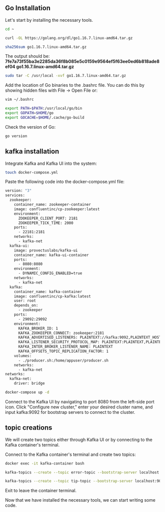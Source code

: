 ## Go Installation

Let's start by installing the necessary tools.

```sh
cd ~
```
```sh
curl -OL https://golang.org/dl/go1.16.7.linux-amd64.tar.gz
```
```sh
sha256sum go1.16.7.linux-amd64.tar.gz
```

The output should be: <b> 7fe7a73f55ba3e2285da36f8b085e5c0159e9564ef5f63ee0ed6b818ade8ef04 go1.16.7.linux-amd64.tar.gz </b>

```sh
sudo tar -C /usr/local -xvf go1.16.7.linux-amd64.tar.gz
```

Add the location of Go binaries to the .bashrc file. You can do this by showing hidden files with File -> Open File or:

```sh
vim ~/.bashrc
```

```sh
export PATH=$PATH:/usr/local/go/bin
export GOPATH=$HOME/go
export GOCACHE=$HOME/.cache/go-build
```

Check the version of Go:

```sh
go version
```

## kafka installation

Integrate Kafka and Kafka UI into the system:

```sh
touch docker-compose.yml
```

Paste the following code into the docker-compose.yml file:

```sh
version: "3"
services:
  zookeeper:
    container_name: zookeeper-container
    image: confluentinc/cp-zookeeper:latest
    environment:
      ZOOKEEPER_CLIENT_PORT: 2181
      ZOOKEEPER_TICK_TIME: 2000
    ports:
      - 22181:2181
    networks:
      - kafka-net
  kafka-ui:
    image: provectuslabs/kafka-ui
    container_name: kafka-ui-container
    ports:
      - 8080:8080
    environment:
      - DYNAMIC_CONFIG_ENABLED=true
    networks:
      - kafka-net
  kafka:
    container_name: kafka-container
    image: confluentinc/cp-kafka:latest
    user: root
    depends_on:
      - zookeeper
    ports:
      - 29092:29092
    environment:
      KAFKA_BROKER_ID: 1
      KAFKA_ZOOKEEPER_CONNECT: zookeeper:2181
      KAFKA_ADVERTISED_LISTENERS: PLAINTEXT://kafka:9092,PLAINTEXT_HOST://localhost:29092
      KAFKA_LISTENER_SECURITY_PROTOCOL_MAP: PLAINTEXT:PLAINTEXT,PLAINTEXT_HOST:PLAINTEXT
      KAFKA_INTER_BROKER_LISTENER_NAME: PLAINTEXT
      KAFKA_OFFSETS_TOPIC_REPLICATION_FACTOR: 1
    volumes:
      - ./producer.sh:/home/appuser/producer.sh
    networks:
      - kafka-net
networks:
  kafka-net:
    driver: bridge
```

```sh
docker-compose up -d
```

Connect to the Kafka UI by navigating to port 8080 from the left-side port icon. Click "Configure new cluster," enter your desired cluster name, and input kafka:9092 for bootstrap servers to connect to the cluster.

## topic creations

We will create two topics either through Kafka UI or by connecting to the Kafka container's terminal.

Connect to the Kafka container's terminal and create two topics:

```sh
docker exec -it kafka-container bash
```
```sh
kafka-topics --create --topic error-topic --bootstrap-server localhost:9092
```
```sh
kafka-topics --create --topic tip-topic --bootstrap-server localhost:9092
```

Exit to leave the container terminal.

Now that we have installed the necessary tools, we can start writing some code.